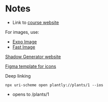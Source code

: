 # Notes

- Link to [course website](https://kadikraman.github.io/intermediate-react-native-v2-course/docs/intro/)

For images, use:

- [Expo Image](https://docs.expo.dev/versions/latest/sdk/image/)
- [Fast Image](https://github.com/DylanVann/react-native-fast-image)

[Shadow Generator website](https://ethercreative.github.io/react-native-shadow-generator/)

[Figma template for icons](https://www.figma.com/community/file/1155362909441341285)

Deep linking

```
npx uri-scheme open plantly://plants/1 --ios
```

- opens to /plants/1
